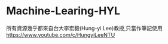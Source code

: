 # Machine-Learing-HYL

所有資源幾乎都來自台大李宏毅(Hung-yi Lee)教授,只當作筆記使用
https://www.youtube.com/c/HungyiLeeNTU
